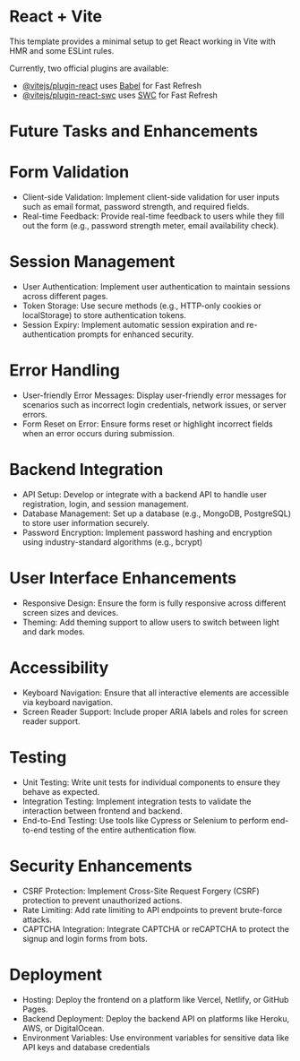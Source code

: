 # React + Vite

This template provides a minimal setup to get React working in Vite with HMR and some ESLint rules.

Currently, two official plugins are available:

- [@vitejs/plugin-react](https://github.com/vitejs/vite-plugin-react/blob/main/packages/plugin-react/README.md) uses [Babel](https://babeljs.io/) for Fast Refresh
- [@vitejs/plugin-react-swc](https://github.com/vitejs/vite-plugin-react-swc) uses [SWC](https://swc.rs/) for Fast Refresh


# Future Tasks and Enhancements

# Form Validation

- Client-side Validation: Implement client-side validation for user inputs such as email format, password strength, and 
  required fields.
- Real-time Feedback: Provide real-time feedback to users while they fill out the form (e.g., password strength meter, email 
  availability check).

# Session Management

- User Authentication: Implement user authentication to maintain sessions across different pages.
- Token Storage: Use secure methods (e.g., HTTP-only cookies or localStorage) to store authentication tokens.
- Session Expiry: Implement automatic session expiration and re-authentication prompts for enhanced security.

 # Error Handling

- User-friendly Error Messages: Display user-friendly error messages for scenarios such as incorrect login credentials, network issues, or server errors.
- Form Reset on Error: Ensure forms reset or highlight incorrect fields when an error occurs during submission.

# Backend Integration

- API Setup: Develop or integrate with a backend API to handle user registration, login, and session management.
- Database Management: Set up a database (e.g., MongoDB, PostgreSQL) to store user information securely.
- Password Encryption: Implement password hashing and encryption using industry-standard algorithms (e.g., bcrypt)

# User Interface Enhancements

- Responsive Design: Ensure the form is fully responsive across different screen sizes and devices.
- Theming: Add theming support to allow users to switch between light and dark modes.

# Accessibility

- Keyboard Navigation: Ensure that all interactive elements are accessible via keyboard navigation.
- Screen Reader Support: Include proper ARIA labels and roles for screen reader support.

# Testing

- Unit Testing: Write unit tests for individual components to ensure they behave as expected.
- Integration Testing: Implement integration tests to validate the interaction between frontend and backend.
- End-to-End Testing: Use tools like Cypress or Selenium to perform end-to-end testing of the entire authentication flow.

# Security Enhancements

- CSRF Protection: Implement Cross-Site Request Forgery (CSRF) protection to prevent unauthorized actions.
- Rate Limiting: Add rate limiting to API endpoints to prevent brute-force attacks.
- CAPTCHA Integration: Integrate CAPTCHA or reCAPTCHA to protect the signup and login forms from bots.

# Deployment

- Hosting: Deploy the frontend on a platform like Vercel, Netlify, or GitHub Pages.
- Backend Deployment: Deploy the backend API on platforms like Heroku, AWS, or DigitalOcean.
- Environment Variables: Use environment variables for sensitive data like API keys and database credentials
